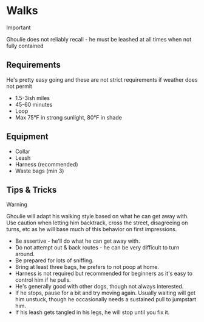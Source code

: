 # Walks

> [!IMPORTANT]
> Ghoulie does not reliably recall - he must be leashed at all times when not fully contained

## Requirements
He's pretty easy going and these are not strict requirements if weather does not permit
- 1.5-3ish miles
- 45-60 minutes
- Loop
- Max 75°F in strong sunlight, 80°F in shade

## Equipment
- Collar
- Leash
- Harness (recommended)
- Waste bags  (min 3)

## Tips & Tricks

> [!WARNING]
> Ghoulie will adapt his walking style based on what he can get away with.  Use caution when letting him backtrack, cross the street, disagreeing on turns, etc as he will base much of this behavior on first impressions.

- Be assertive - he'll do what he can get away with.
- Do not attempt out & back routes - he can be very difficult to turn around.
- Be prepared for lots of sniffing.
- Bring at least three bags, he prefers to not poop at home.
- Harness is not required but recommended for beginners as it's easy to control him if he pulls.
- He's generally good with other dogs, though not always interested.
- If he stops, pause for a bit and try moving again.  Usually waiting will get him unstuck, though he occasionally needs a sustained pull to jumpstart him.
- If his leash gets tangled in his legs, he will stop until you fix it.